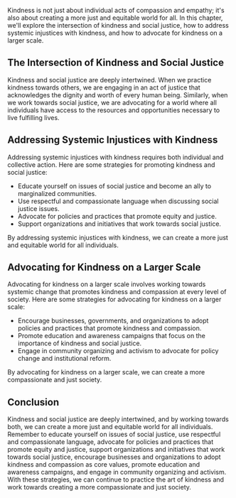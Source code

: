 
Kindness is not just about individual acts of compassion and empathy; it's also about creating a more just and equitable world for all. In this chapter, we'll explore the intersection of kindness and social justice, how to address systemic injustices with kindness, and how to advocate for kindness on a larger scale.

The Intersection of Kindness and Social Justice
-----------------------------------------------

Kindness and social justice are deeply intertwined. When we practice kindness towards others, we are engaging in an act of justice that acknowledges the dignity and worth of every human being. Similarly, when we work towards social justice, we are advocating for a world where all individuals have access to the resources and opportunities necessary to live fulfilling lives.

Addressing Systemic Injustices with Kindness
--------------------------------------------

Addressing systemic injustices with kindness requires both individual and collective action. Here are some strategies for promoting kindness and social justice:

* Educate yourself on issues of social justice and become an ally to marginalized communities.
* Use respectful and compassionate language when discussing social justice issues.
* Advocate for policies and practices that promote equity and justice.
* Support organizations and initiatives that work towards social justice.

By addressing systemic injustices with kindness, we can create a more just and equitable world for all individuals.

Advocating for Kindness on a Larger Scale
-----------------------------------------

Advocating for kindness on a larger scale involves working towards systemic change that promotes kindness and compassion at every level of society. Here are some strategies for advocating for kindness on a larger scale:

* Encourage businesses, governments, and organizations to adopt policies and practices that promote kindness and compassion.
* Promote education and awareness campaigns that focus on the importance of kindness and social justice.
* Engage in community organizing and activism to advocate for policy change and institutional reform.

By advocating for kindness on a larger scale, we can create a more compassionate and just society.

Conclusion
----------

Kindness and social justice are deeply intertwined, and by working towards both, we can create a more just and equitable world for all individuals. Remember to educate yourself on issues of social justice, use respectful and compassionate language, advocate for policies and practices that promote equity and justice, support organizations and initiatives that work towards social justice, encourage businesses and organizations to adopt kindness and compassion as core values, promote education and awareness campaigns, and engage in community organizing and activism. With these strategies, we can continue to practice the art of kindness and work towards creating a more compassionate and just society.

